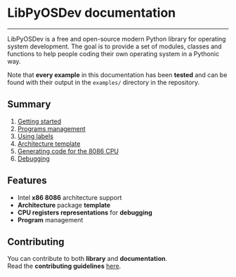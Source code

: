 # LibPyOSDev documentation
---
LibPyOSDev is a free and open-source modern Python library for operating system development. The goal is to provide a set of modules, classes and functions to help people coding their own operating system in a Pythonic way.

Note that **every example** in this documentation has been **tested** and can be found with their output in the `examples/` directory in the repository.

## Summary
1. [Getting started](getting_started.md)
2. [Programs management](prog_manage.md)
3. [Using labels](use_labels.md)
4. [Architecture template](arch_template.md)
5. [Generating code for the 8086 CPU](8086.md)
6. [Debugging](debug.md)

## Features
- Intel **x86 8086** architecture support
- **Architecture** package **template**
- **CPU registers representations** for **debugging**
- **Program** management

## Contributing
You can contribute to both **library** and **documentation**. \
Read the **contributing guidelines** [here](contrib.md).